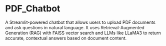 # PDF_Chatbot
A Streamlit-powered chatbot that allows users to upload PDF documents and ask questions in natural language. It uses Retrieval-Augmented Generation (RAG) with FAISS vector search and LLMs like LLaMA3 to return accurate, contextual answers based on document content.
